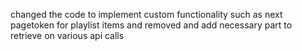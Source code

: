 changed the code to implement custom functionality such as next pagetoken for playlist items and removed and add necessary part to retrieve on various api calls
